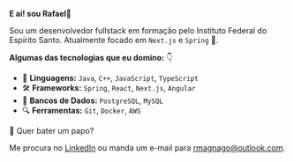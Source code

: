 **E ai! sou Rafael**👋

Sou um desenvolvedor fullstack em formação pelo Instituto Federal do Espírito Santo. Atualmente focado em `Next.js` e `Spring` 🚀.

**Algumas das tecnologias que eu domino:** 👇

- 🔧 **Linguagens:** `Java`, `C++`, `JavaScript`, `TypeScript`
- 🛠 **Frameworks:** `Spring`, `React`, `Next.js`, `Angular`
- 💾 **Bancos de Dados:** `PostgreSQL`, `MySQL`
- 🔍 **Ferramentas:** `Git`, `Docker`, `AWS`

💬 Quer bater um papo?

Me procura no [LinkedIn](https://www.linkedin.com/in/rafael-magnago-86b35a1a3/) ou manda um e-mail para [rmagnago@outlook.com](rmagnago@outlook.com).
